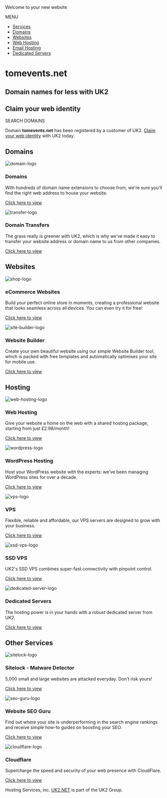 Welcome to your new website



 
 


MENU

* [Services](https://www.uk2.net/all-services/)
* [Domains](https://www.uk2.net/domain-names/)
* [Websites](https://www.uk2.net/website-builder/)
* [Web Hosting](https://www.uk2.net/web-hosting/)
* [Email Hosting](https://www.uk2.net/email-hosting/)
* [Dedicated Servers](https://www.uk2.net/dedicated-servers/)
 

tomevents.net
=============

Domain names for less with UK2
------------------------------

Claim your web identity
-----------------------

SEARCH DOMAINS

Domain **tomevents.net** has been registered by a customer of UK2.
 [Claim your web identity](https://www.uk2.net/domain-names/)
with UK2 today.

Domains
-------

![domain-logo](https://www.uk2.net/chi-holding-page-lib/images/domains.jpg)

### Domains

With hundreds of domain name extensions to choose from, we're sure
you'll find the right web address to house your website.

[Click here to view](https://www.uk2.net/domain-names/)

![transfer-logo](https://www.uk2.net/chi-holding-page-lib/images/domain-transfers.jpg)

### Domain Transfers

The grass really is greener with UK2, which is why we’ve made it easy
to transfer your website address or domain name to us from other companies.

[Click here to view](https://www.uk2.net/domain-names/domain-transfers/)

Websites
--------

![shop-logo](https://www.uk2.net/chi-holding-page-lib/images/ecommerce-websites.jpg)

### eCommerce Websites

Build your perfect online store in moments, creating a professional website
that looks seamless across all devices. You can even try it for free!

[Click here to view](https://www.uk2.net/ecommerce-websites/)

![site-builder-logo](https://www.uk2.net/chi-holding-page-lib/images/website-builder.jpg)

### Website Builder

Create your own beautiful website using our simple Website Builder tool,
which is packed with free templates and automatically optimises your site
for mobile use.

[Click here to view](https://www.uk2.net/website-builder/)

Hosting
-------

![web-hosting-logo](https://www.uk2.net/chi-holding-page-lib/images/web-hosting.jpg)

### Web Hosting

Give your website a home on the web with a shared hosting package, starting
from just £2.98/month!

[Click here to view](https://www.uk2.net/web-hosting/)

![wordpress-logo](https://www.uk2.net/chi-holding-page-lib/images/wordpress.jpg)

### WordPress Hosting

Host your WordPress website with the experts: we've been managing WordPress
sites for over a decade.

[Click here to view](https://www.uk2.net/wordpress-hosting/)

![vps-logo](https://www.uk2.net/chi-holding-page-lib/images/vps.jpg)

### VPS

Flexible, reliable and affordable, our VPS servers are designed to grow with
your business.

[Click here to view](https://www.uk2.net/vps-cloud-hosting)

![ssd-vps-logo](https://www.uk2.net/chi-holding-page-lib/images/ssd-vps.jpg)

### SSD VPS

UK2's SSD VPS combines super-fast connectivity with pinpoint control.

[Click here to view](https://www.uk2.net/vps-cloud-hosting/ssd-vps/)

![dedicated-server-logo](https://www.uk2.net/chi-holding-page-lib/images/dedicated-servers.jpg)

### Dedicated Servers

The hosting power is in your hands with a robust dedicated server from UK2.

[Click here to view](https://www.uk2.net/dedicated-servers/)

Other Services
--------------

![sitelock-logo](https://www.uk2.net/chi-holding-page-lib/images/sitelock.jpg)

### Sitelock - Malware Detector

5,000 small and large websites are attacked everyday. Don't risk yours!

[Click here to view](https://www.uk2.net/web-hosting/sitelock)

![seo-guru-logo](https://www.uk2.net/chi-holding-page-lib/images/seo-guru.jpg)

### Website SEO Guru

Find out where your site is underperforming in the search engine rankings and
receive simple how-to guides on boosting your SEO.

[Click here to view](https://www.uk2.net/services/website-seo-guru)

![cloudflare-logo](https://www.uk2.net/chi-holding-page-lib/images/cloudflare.jpg)

### Cloudflare

Supercharge the speed and security of your web presence with CloudFlare.

[Click here to view](https://www.uk2.net/web-hosting/cloudflare/)



Hosting Services, inc. [UK2.NET](https://www.uk2.net/) is part of the UK2 Group.